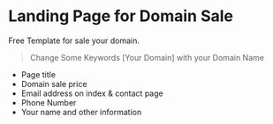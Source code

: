 # Landing Page for Domain Sale
Free Template for sale your domain.
​
> 
> Change Some Keywords [Your Domain] with your Domain Name 
>

- Page title 
- Domain sale price 
- Email address on index & contact page 
- Phone Number
- Your name and other information